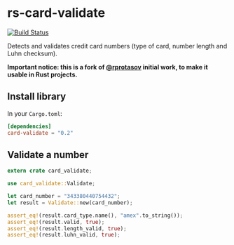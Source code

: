 rs-card-validate
================

[![Build Status](https://travis-ci.org/valeriansaliou/rs-card-validate.svg?branch=master)](https://travis-ci.org/valeriansaliou/rs-card-validate)

Detects and validates credit card numbers (type of card, number length and Luhn checksum).

**Important notice: this is a fork of [@rprotasov](https://github.com/rprotasov/creditcardvalidator) initial work, to make it usable in Rust projects.**

## Install library

In your `Cargo.toml`:

```toml
[dependencies]
card-validate = "0.2"
```

## Validate a number

```rust
extern crate card_validate;

use card_validate::Validate;

let card_number = "343380440754432";
let result = Validate::new(card_number);

assert_eq!(result.card_type.name(), "amex".to_string());
assert_eq!(result.valid, true);
assert_eq!(result.length_valid, true);
assert_eq!(result.luhn_valid, true);
```
